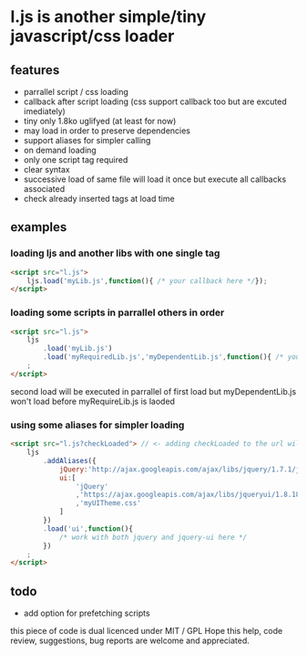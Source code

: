 # l.js is another simple/tiny javascript/css loader 

## features
- parrallel script / css loading
- callback after script loading (css support callback too but are excuted imediately)
- tiny only 1.8ko uglifyed (at least for now)
- may load in order to preserve dependencies
- support aliases for simpler calling
- on demand loading
- only one script tag required
- clear syntax
- successive load of same file will load it once but execute all callbacks associated
- check already inserted tags at load time

## examples

### loading ljs and another libs with one single tag
```html
<script src="l.js">
	ljs.load('myLib.js',function(){ /* your callback here */});
</script>
```

### loading some scripts in parrallel others in order
```html
<script src="l.js">
	ljs
		.load('myLib.js')
		.load('myRequiredLib.js','myDependentLib.js',function(){ /* your callback here */})
	;
</script>
```
second load will be executed in parrallel of first load but myDependentLib.js won't load before myRequireLib.js is laoded

### using some aliases for simpler loading
```html
<script src="l.js?checkLoaded"> // <- adding checkLoaded to the url will check already inserted script/link tags
	ljs
		.addAliases({
			jQuery:'http://ajax.googleapis.com/ajax/libs/jquery/1.7.1/jquery.min.js#jqueryId' // <- script tag will have attribute id=jqueryId
			ui:[
				'jQuery'
				,'https://ajax.googleapis.com/ajax/libs/jqueryui/1.8.18/jquery-ui.min.js'
				,'myUITheme.css'
			]
		})
		.load('ui',function(){
			/* work with both jquery and jquery-ui here */
		})
	;
</script>
```
	
## todo
- add option for prefetching scripts
	
this piece of code is dual licenced under MIT / GPL
Hope this help, code review, suggestions, bug reports are welcome and appreciated.
